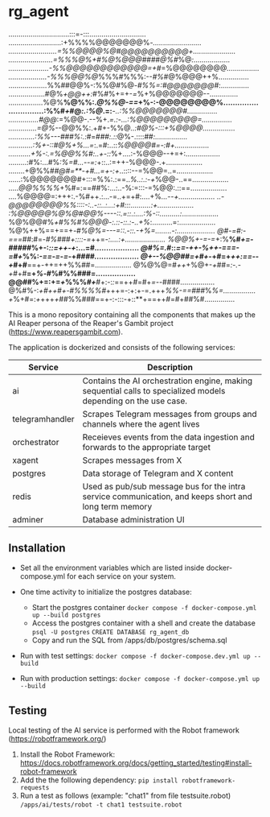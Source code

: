 # rg_agent

..............................:::=-:::............................
..........................:+%%%%@@@@@@@%*-........................
........................=%%@@@@%@#@@@@@@@@@@+.....................
......................=%%%@%+#%@%@@@####@%#*%@*:..................
....................-%%@@@@@@@@@@@@=+#*=%@@@@@@@@*................
...................-%%%@@%@*%%%#%%%:--*#%*#@%@@@++%...............
...................%%##@@%-:%%@#%@*-#%%=:#@@@@@@@#*:..............
..................#@%*+@@++:*#%#%+=+-*=*%+%@@@@@@@--..............
.................%@%**%@%%:.*@%%@-==*+%-:-@@@@@@@@%...............
...............:%%#*+*#@*:.:%@*.=:***-..:%%@@@@@@@#...............
...............#@@*:=%@@-.--%+.*=.:-...:%@@@@@@@@@=...............
..............=@%*--@@%%:.+#+-%%@*..:#@%-:::+%@@@@................
.............:%%---###%:.:*#=#*##:.::*@%-.::::##*:................
............:%+-::#@%+%...=*:.=#:..::*%@@@@#=-:#+.................
...........+%-:.=%@@%%#:..+-::*%+....:-%@@@--+=+:.................
.........:#%:...#%*:%=#...--=:*+::..:=++-%@@@-.+..................
........+@%%#*#@#=**-+#...=+-:+*..::::--=%@@=..=..................
......:%@@@@@@@#+:::=%%:.:==..*%..:.:-+*%@@-..==..................
.....*@@%%%%*+%#=:==##%:...:..-%:=:::-=%@@:.::==..................
....%@@@@=:+++:.-%#++.:...-=..+=+#:....+%*...--+..................
..-@@@@@@@@%%::::-:..-::..:...:+#:::..........:+..................
:%@@@@@%@%@#@@%----::.=::.:....:%-::..........:*..................
%@%@@#%*+#%%#%@@@*-*:.::-::.:-..+%*:..........=:..................
%@%++%==+==+***-#%@%=---=*::.-::.-+%=........-:...................
@#-=#:-*===*##:#=-*#%#*##*+::::-=*++=*-:....:+....................
%@@%+-=-=*+:%**%#*+=-#####*%+-:*::=++-+*:...=#*...................
@#%=.*#::*==-++-%++-===-=#+*%%:-*==-=-=*-+*####...................
@+--%@@##=+#+-*+#=+*++:==--+*#+#**==+-++=++%%##=..................
@%@%@=#*++*+%@+-*+*##=*:-.-+*#+#**=+*%*-#%#%%###=.................
@@##%+=:+=*+*%%%*#+***#+:-:*:*==++*#*=#+*=--*####.................
@%#%-:*+#++#+-#%%%%#*+++=-:+:+-=.+++*%%-==###*%*%=................
+*%+#=:*+*+++*+*##%%###==+-:-:::-+::**+==++#=#+##%#...............

This is a mono repository containing all the components that makes up the AI Reaper persona of the Reaper's Gambit project (https://www.reapersgambit.com).

The application is dockerized and consists of the following services:

| Service  | Description  |
| ------------ | ------------ |
|  ai | Contains the AI orchestration engine, making sequential calls to specialized models depending on the use case.  |
|  telegramhandler | Scrapes Telegram messages from groups and channels where the agent lives  |
|  orchestrator | Receieves events from the data ingestion and forwards to the appropriate target  |
|  xagent | Scrapes messages from X  |
|  postgres | Data storage of Telegram and X content   |
|  redis | Used as pub/sub message bus for the intra service communication, and keeps short and long term memory  |
|  adminer |  Database administration UI |

## Installation

- Set all the environment variables which are listed inside docker-compose.yml for each service on your system.
- One time activity to initialize the postgres database:
	- Start the postgres container
``docker compose -f docker-compose.yml up --build postgres``
	- Access the postgres container with a shell and create the database
`` psql -U postgres``
`` CREATE DATABASE rg_agent_db ``
	- Copy and run the SQL from /apps/db/postgres/schema.sql

- Run with test settings:
``docker compose -f docker-compose.dev.yml up --build``
- Run with production settings: 
``docker compose -f docker-compose.yml up --build``

## Testing
Local testing of the AI service is performed with the Robot framework (https://robotframework.org/) 

1. Install the Robot Framework: https://docs.robotframework.org/docs/getting_started/testing#install-robot-framework
2. Add the the following dependency:
``pip install robotframework-requests``
3. Run a test as follows (example: "chat1" from file testsuite.robot)
`/apps/ai/tests/robot -t chat1 testsuite.robot`